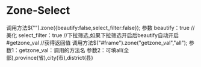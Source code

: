 # Zone-Select
  调用方法$("").zone({beautify:false,select_filter:false});
     参数
    beautify：true  //美化
    select_filter：true  //下拉筛选,如果下拉筛选开启后beautify自动开启
#getzone_val    //获得返回值
	调用方法$("#frame").zone("getzone_val","all");
	参数1：getzone_val：调用的方法名
	参数2：可填all(全部),province(省),city(市),district(县)
